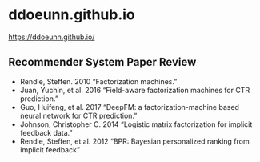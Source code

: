 # ddoeunn.github.io


https://ddoeunn.github.io/

## Recommender System Paper Review
* Rendle, Steffen. 2010 “Factorization machines.”
* Juan, Yuchin, et al. 2016 “Field-aware factorization machines for CTR prediction.”
* Guo, Huifeng, et al. 2017 “DeepFM: a factorization-machine based neural network for CTR prediction.”
* Johnson, Christopher C. 2014 “Logistic matrix factorization for implicit feedback data.”
* Rendle, Steffen, et al. 2012 “BPR: Bayesian personalized ranking from implicit feedback”
